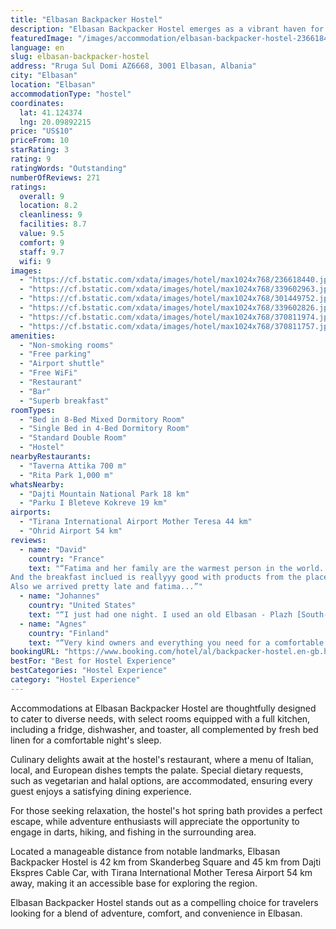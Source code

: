 ```yaml
---
title: "Elbasan Backpacker Hostel"
description: "Elbasan Backpacker Hostel emerges as a vibrant haven for travelers seeking an immersive experience in Elbasan."
featuredImage: "/images/accommodation/elbasan-backpacker-hostel-236618440.jpg"
language: en
slug: elbasan-backpacker-hostel
address: "Rruga Sul Domi AZ6668, 3001 Elbasan, Albania"
city: "Elbasan"
location: "Elbasan"
accommodationType: "hostel"
coordinates:
  lat: 41.124374
  lng: 20.09892215
price: "US$10"
priceFrom: 10
starRating: 3
rating: 9
ratingWords: "Outstanding"
numberOfReviews: 271
ratings:
  overall: 9
  location: 8.2
  cleanliness: 9
  facilities: 8.7
  value: 9.5
  comfort: 9
  staff: 9.7
  wifi: 9
images:
  - "https://cf.bstatic.com/xdata/images/hotel/max1024x768/236618440.jpg?k=6e02b63d59f8c069906fc49e24574df3af5a1f59a107dcfd1062f0e6853c9017&o=&hp=1"
  - "https://cf.bstatic.com/xdata/images/hotel/max1024x768/339602963.jpg?k=6f5c136ec982606c990c445c87ee55f0aa248df7c6a8313ddc5a7877c0f20d92&o=&hp=1"
  - "https://cf.bstatic.com/xdata/images/hotel/max1024x768/301449752.jpg?k=fc9a3f2d4640ab9e9aa421ef726d0306d8a285862e3ef6377807460fb02875d4&o=&hp=1"
  - "https://cf.bstatic.com/xdata/images/hotel/max1024x768/339602826.jpg?k=ef7a0dfb6069306b7cc687b97f6e1f04d86bf92ee204051da99098b37390ad9d&o=&hp=1"
  - "https://cf.bstatic.com/xdata/images/hotel/max1024x768/370811974.jpg?k=9d16991bdcccaf062124dbe3b804331722d093ddcf586d7e4bf7015e2279ee29&o=&hp=1"
  - "https://cf.bstatic.com/xdata/images/hotel/max1024x768/370811757.jpg?k=8fd27204d0319a1da6f6f0ed54c6778fe706feb62bd24a720da20d96dd8428c5&o=&hp=1"
amenities:
  - "Non-smoking rooms"
  - "Free parking"
  - "Airport shuttle"
  - "Free WiFi"
  - "Restaurant"
  - "Bar"
  - "Superb breakfast"
roomTypes:
  - "Bed in 8-Bed Mixed Dormitory Room"
  - "Single Bed in 4-Bed Dormitory Room"
  - "Standard Double Room"
  - "Hostel"
nearbyRestaurants:
  - "Taverna Attika 700 m"
  - "Rita Park 1,000 m"
whatsNearby:
  - "Dajti Mountain National Park 18 km"
  - "Parku I Bleteve Kokreve 19 km"
airports:
  - "Tirana International Airport Mother Teresa 44 km"
  - "Ohrid Airport 54 km"
reviews:
  - name: "David"
    country: "France"
    text: "“Fatima and her family are the warmest person in the world. We were here during winter Time and yet the place was really beautiful !
And the breakfast inclued is reallyyy good with products from the place.
Also we arrived pretty late and fatima...”"
  - name: "Johannes"
    country: "United States"
    text: "“I just had one night. I used an old Elbasan - Plazh [South-Durrës]-train. It was an amazing experience. Friendly and helpful hostel staff helped me to get the train early morning.”"
  - name: "Agnes"
    country: "Finland"
    text: "“Very kind owners and everything you need for a comfortable stopover in Elbasan. Breakfast was great! Kitchen available in beautiful citrus garden. Recommended!”"
bookingURL: "https://www.booking.com/hotel/al/backpacker-hostel.en-gb.html?aid=8035640"
bestFor: "Best for Hostel Experience"
bestCategories: "Hostel Experience"
category: "Hostel Experience"
---
```


Accommodations at Elbasan Backpacker Hostel are thoughtfully designed to cater to diverse needs, with select rooms equipped with a full kitchen, including a fridge, dishwasher, and toaster, all complemented by fresh bed linen for a comfortable night's sleep.

Culinary delights await at the hostel's restaurant, where a menu of Italian, local, and European dishes tempts the palate. Special dietary requests, such as vegetarian and halal options, are accommodated, ensuring every guest enjoys a satisfying dining experience.

For those seeking relaxation, the hostel's hot spring bath provides a perfect escape, while adventure enthusiasts will appreciate the opportunity to engage in darts, hiking, and fishing in the surrounding area. 

Located a manageable distance from notable landmarks, Elbasan Backpacker Hostel is 42 km from Skanderbeg Square and 45 km from Dajti Ekspres Cable Car, with Tirana International Mother Teresa Airport 54 km away, making it an accessible base for exploring the region.

Elbasan Backpacker Hostel stands out as a compelling choice for travelers looking for a blend of adventure, comfort, and convenience in Elbasan.